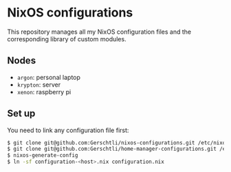 # NixOS configurations

This repository manages all my NixOS configuration files and the corresponding library of custom
modules.

## Nodes

* `argon`: personal laptop
* `krypton`: server
* `xenon`: raspberry pi

## Set up

You need to link any configuration file first:
```bash
$ git clone git@github.com:Gerschtli/nixos-configurations.git /etc/nixos
$ git clone git@github.com:Gerschtli/home-manager-configurations.git /etc/nixos/home-manager-configurations
$ nixos-generate-config
$ ln -sf configuration-<host>.nix configuration.nix
```
